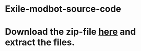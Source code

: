 # Exile-modbot-source-code

# Download the zip-file [here](https://github.com/Shxky/Exile-modbot-source-code/blob/main/Exile-Modbot%20Source%20Code.zip) and extract the files.
